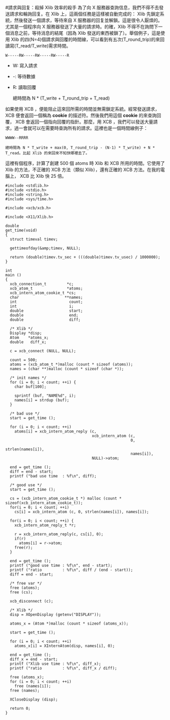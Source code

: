 #請求與回复：殺掉 Xlib 效率的殺手
為了向 X 服務器查詢信息，我們不得不去發送請求和輪詢回复。在 Xlib 上，這兩個任務是這樣被自動完成的： Xlib 先鎖定系統，然後發送一個請求，等待來自 X 服務器的回复並解鎖。這是很令人厭煩的。尤其是一個程序向 X 服務器發送了大量的請求時。的確，Xlib 不得不在詢問下一個消息之前，等待消息的結尾（因為 Xlib 發送的東西被鎖了）。舉個例子，這是使用 Xlib 的四(N=4)個請求與回覆的時間線，可以看到有五次(T_round_trip)的來回讀寫(T_read/T_write)需求時間。

    W-----RW-----RW-----RW-----R

- W: 寫入請求
- -: 等待數據
- R: 讀取回覆

    總時間為 N * (T_write + T_round_trip + T_read)

如果使用 XCB ，便能阻止這來回所需的時間並無需鎖定系統。經常發送請求， XCB 便會返回一個稱為 **cookie** 的描述符。然後我們用這個 **cookie** 的來查詢回覆， XCB 會返回一個指向回覆的指針。那麼，用 XCB ，我們可以發送大量請求，過一會就可以在需要時查詢所有的請求。這裡也是一個時間線例子：

    WWWW--RRRR

    總時間為 N * T_write + max(0, T_round_trip - (N-1) * T_write) + N * T_read。比起 Xlib 的來回來不知快哪裡去了。

這裡有個程序，計算了創建 500 個 atoms 時 Xlib 和 XCB 所用的時間。它使用了 Xlib 的方法，不正確的 XCB 方法（類似 Xlib），還有正確的 XCB 方法。在我的電腦上， XCB 比 Xlib 快 25 倍。

    #include <stdlib.h>
    #include <stdio.h>
    #include <string.h>
    #include <sys/time.h>

    #include <xcb/xcb.h>

    #include <X11/Xlib.h>

    double
    get_time(void)
    {
      struct timeval timev;

      gettimeofday(&amp;timev, NULL);

      return (double)timev.tv_sec + (((double)timev.tv_usec) / 1000000);
    }

    int
    main ()
    {
      xcb_connection_t         *c;
      xcb_atom_t               *atoms;
      xcb_intern_atom_cookie_t *cs;
      char                    **names;
      int                       count;
      int                       i;
      double                    start;
      double                    end;
      double                    diff;

      /* Xlib */
      Display *disp;
      Atom    *atoms_x;
      double   diff_x;

      c = xcb_connect (NULL, NULL);

      count = 500;
      atoms = (xcb_atom_t *)malloc (count * sizeof (atoms));
      names = (char **)malloc (count * sizeof (char *));

      /* init names */
      for (i = 0; i < count; ++i) {
        char buf[100];

        sprintf (buf, "NAME%d", i);
        names[i] = strdup (buf);
      }

      /* bad use */
      start = get_time ();

      for (i = 0; i < count; ++i)
        atoms[i] = xcb_intern_atom_reply (c,
                                          xcb_intern_atom (c,
                                                           0,
                                                           strlen(names[i]),
                                                           names[i]),
                                          NULL)->atom;

      end = get_time ();
      diff = end - start;
      printf ("bad use time  : %f\n", diff);

      /* good use */
      start = get_time ();

      cs = (xcb_intern_atom_cookie_t *) malloc (count * sizeof(xcb_intern_atom_cookie_t));
      for(i = 0; i < count; ++i)
        cs[i] = xcb_intern_atom (c, 0, strlen(names[i]), names[i]);

      for(i = 0; i < count; ++i) {
        xcb_intern_atom_reply_t *r;

        r = xcb_intern_atom_reply(c, cs[i], 0);
        if(r)
          atoms[i] = r->atom;
        free(r);
      }

      end = get_time ();
      printf ("good use time : %f\n", end - start);
      printf ("ratio         : %f\n", diff / (end - start));
      diff = end - start;

      /* free var */
      free (atoms);
      free (cs);

      xcb_disconnect (c);

      /* Xlib */
      disp = XOpenDisplay (getenv("DISPLAY"));

      atoms_x = (Atom *)malloc (count * sizeof (atoms_x));

      start = get_time ();

      for (i = 0; i < count; ++i)
        atoms_x[i] = XInternAtom(disp, names[i], 0);

      end = get_time ();
      diff_x = end - start;
      printf ("Xlib use time : %f\n", diff_x);
      printf ("ratio         : %f\n", diff_x / diff);

      free (atoms_x);
      for (i = 0; i < count; ++i)
        free (names[i]);
      free (names);

      XCloseDisplay (disp);

      return 0;
    }


